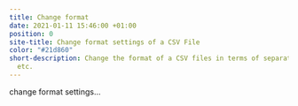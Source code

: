```yaml
---
title: Change format
date: 2021-01-11 15:46:00 +01:00
position: 0
site-title: Change format settings of a CSV File
color: "#21d860"
short-description: Change the format of a CSV files in terms of separator, text quotation,
  etc.
---
```


change format settings...